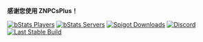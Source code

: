 **感谢您使用 ZNPCsPlus！**

[![bStats Players](https://img.shields.io/bstats/players/18244?style=plastic&label=bStats%20Players)](https://bstats.org/plugin/bukkit/ZNPCsPlus/18244/) 
[![bStats Servers](https://img.shields.io/bstats/servers/18244?style=plastic&label=bStats%20Servers)](https://bstats.org/plugin/bukkit/ZNPCsPlus/18244/) 
[![Spigot Downloads](https://img.shields.io/spiget/downloads/109380?style=plastic&label=Spigot%20Downloads&logo=spigotmc)](https://www.spigotmc.org/resources/znpcsplus.109380/)
[![Discord](https://img.shields.io/discord/1099449144948555957?label=Discord&logo=Discord&style=plastic)](https://discord.gg/MAZz6XpPcg) 
[![Last Stable Build](https://img.shields.io/badge/dynamic/json?url=https%3A%2F%2Fci.pyr.lol%2Fjob%2FZNPCsPlus%2FlastStableBuild%2Fapi%2Fjson&query=id&logo=jenkins&label=Last%20Stable%20Build&color=green&style=plastic)](https://ci.pyr.lol/job/ZNPCsPlus/lastStableBuild/)
